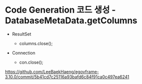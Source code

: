 # Code Generation 코드 생성 - DatabaseMetaData.getColumns

- ResultSet
    - columns.close();

- Connection
    - con.close();

<https://github.com/LeeBaekHaeng/egovframe-3.10.0/commit/5b41cd7c25116a93bafd6c84f91ca0c497ea6241>
